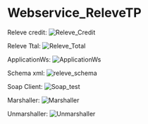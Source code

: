 # Webservice_ReleveTP
Releve credit:
![Releve_Credit](https://user-images.githubusercontent.com/96340330/210448488-9955e5d5-bb7e-4add-bc2c-e8708aa88b49.PNG)

Releve Ttal:
![Releve_Total](https://user-images.githubusercontent.com/96340330/210448528-4edccc5a-74c8-4290-982c-18395a7721ea.PNG)

ApplicationWs:
![ApplicationWs](https://user-images.githubusercontent.com/96340330/210448343-d416a9ba-1cc0-4946-af1e-49bb6c94c34a.PNG)

Schema xml:
![releve_schema](https://user-images.githubusercontent.com/96340330/210448489-9b7f8ce6-cbaf-4c18-bb3b-95559c7bfd71.png)

Soap Client:
![Soap_test](https://user-images.githubusercontent.com/96340330/210448412-2182a71d-8d8a-4a9b-83f8-66544d63e472.PNG)

Marshaller:
![Marshaller](https://user-images.githubusercontent.com/96340330/210448384-432c9092-34ad-4827-9877-fbf7358a52fc.PNG)

Unmarshaller:
![Unmarshaller](https://user-images.githubusercontent.com/96340330/210448433-7e068b5b-184e-461f-8b9c-9536cb7ec608.PNG)
